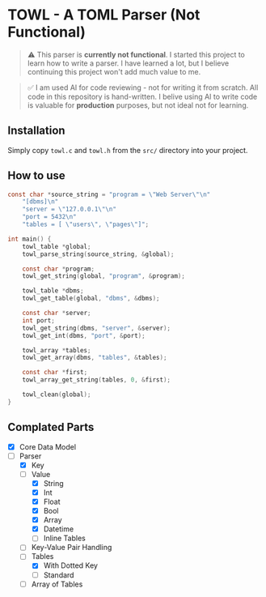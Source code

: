 # TOWL - A TOML Parser (Not Functional)
> ⚠️ This parser is **currently not functional**. I started this project to learn how to write a parser. I have learned a lot, but I believe continuing this project won't add much value to me.

> ✅ I am used AI for code reviewing - not for writing it from scratch. All code in this repository is hand-written. I belive using AI to write code is valuable for **production** purposes, but not ideal not for learning.
## Installation
Simply copy `towl.c` and `towl.h` from the `src/` directory into your project.

## How to use
```C
const char *source_string = "program = \"Web Server\"\n"
    "[dbms]\n"
    "server = \"127.0.0.1\"\n"
    "port = 5432\n"
    "tables = [ \"users\", \"pages\"]";

int main() {
    towl_table *global;
    towl_parse_string(source_string, &global);

    const char *program;
    towl_get_string(global, "program", &program);

    towl_table *dbms;
    towl_get_table(global, "dbms", &dbms);

    const char *server;
    int port;
    towl_get_string(dbms, "server", &server);
    towl_get_int(dbms, "port", &port);

    towl_array *tables;
    towl_get_array(dbms, "tables", &tables);

    const char *first;
    towl_array_get_string(tables, 0, &first);

    towl_clean(global);
}
```

## Complated Parts
- [x] Core Data Model
- [ ] Parser
    - [x] Key
    - [ ] Value
        - [x] String
        - [x] Int
        - [x] Float
        - [x] Bool
        - [x] Array
        - [x] Datetime
        - [ ] Inline Tables
    - [ ] Key-Value Pair Handling
    - [ ] Tables
        - [x] With Dotted Key
        - [ ] Standard
    - [ ] Array of Tables